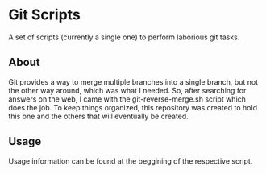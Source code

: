 # Git Scripts

A set of scripts (currently a single one) to perform laborious git tasks.

## About

Git provides a way to merge multiple branches into a single branch, but not the other way around, which was what I needed. So, after searching for answers on the web, I came with the git-reverse-merge.sh script which does the job. To keep things organized, this repository was created to hold this one and the others that will eventually be created.

## Usage

Usage information can be found at the beggining of the respective script.

